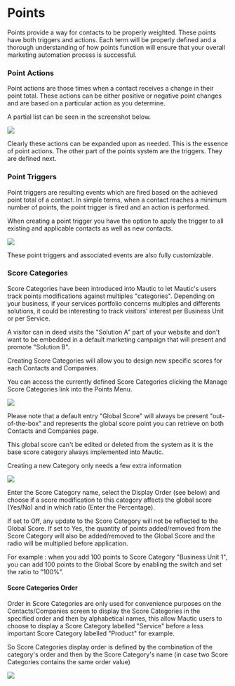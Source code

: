 # Points

Points provide a way for contacts to be properly weighted. These points have both triggers and actions. Each term will be properly defined and a thorough understanding of how points function will ensure that your overall marketing automation process is successful.

### Point Actions

Point actions are those times when a contact receives a change in their point total. These actions can be either positive or negative point changes and are based on a particular action as you determine.

A partial list can be seen in the screenshot below.

![](/points/media/new-point-action.jpg)

Clearly these actions can be expanded upon as needed. This is the essence of point actions. The other part of the points system are the triggers. They are defined next.

### Point Triggers

Point triggers are resulting events which are fired based on the achieved point total of a contact. In simple terms, when a contact reaches a minimum number of points, the point trigger is fired and an action is performed.

When creating a point trigger you have the option to apply the trigger to all existing and applicable contacts as well as new contacts.

![](/points/media/new-point-trigger-action.jpg)

These point triggers and associated events are also fully customizable.

### Score Categories

Score Categories have been introduced into Mautic to let Mautic's users track points modifications against multiples "categories".
Depending on your business, if your services portfolio concerns multiples and differents solutions, it could be interesting to track visitors' interest per Business Unit or per Service.

A visitor can in deed visits the "Solution A" part of your website and don't want to be embedded in a default marketing campaign that will present and promote "Solution B".

Creating Score Categories will allow you to design new specific scores for each Contacts and Companies.

You can access the currently defined Score Categories clicking the Manage Score Categories link into the Points Menu.

![](/points/media/list-scorecategory.jpg)

Please note that a default entry "Global Score" will always be present "out-of-the-box" and represents the global score point you can retrieve on both Contacts and Companies page. 

This global score can't be edited or deleted from the system as it is the base score category always implemented into Mautic.

Creating a new Category only needs a few extra information

![](/points/media/new-scorecategory.jpg)

Enter the Score Category name, select the Display Order (see below) and choose if a score modification to this category affects the global score (Yes/No) and in which ratio (Enter the Percentage).

If set to Off, any update to the Score Category will not be reflected to the Global Score.
If set to Yes, the quantity of points added/removed from the Score Category will also be added/removed to the Global Score and the radio will be multiplied before application.

For example : when you add 100 points to Score Category "Business Unit 1", you can add 100 points to the Global Score by enabling the switch and set the ratio to "100%".

#### Score Categories Order

Order in Score Categories are only used for convenience purposes on the Contacts/Companies screen to display the Score Categories in the specified order and then by alphabetical names, this allow Mautic users to choose to display a Score Category labelled "Service" before a less important Score Category labelled "Product" for example.

So Score Categories display order is defined by the combination of the category's order and then by the Score Category's name (in case two Score Categories contains the same order value)

![](/points/media/contacts-scorecategories-order.jpg)
